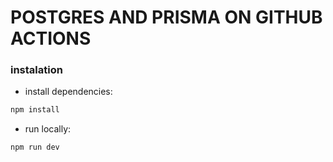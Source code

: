 # POSTGRES AND PRISMA ON GITHUB ACTIONS

### instalation

- install dependencies:

```bash
npm install
```

- run locally:

```bash
npm run dev
```
